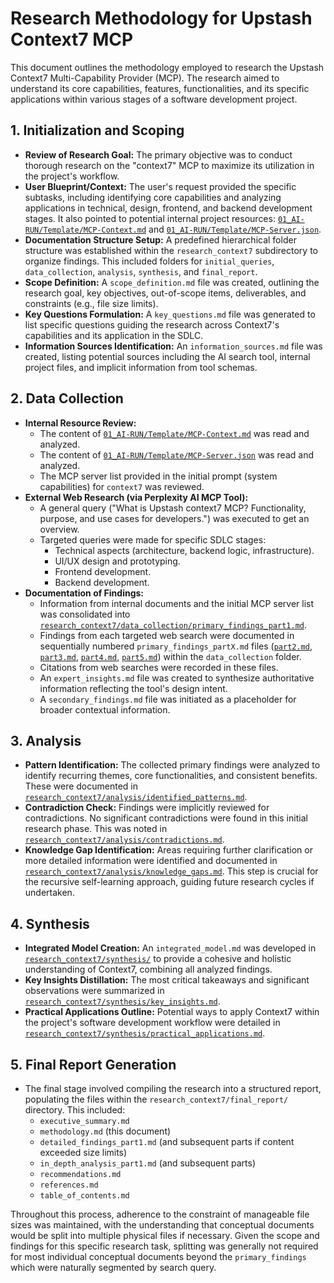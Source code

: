 # Research Methodology for Upstash Context7 MCP

This document outlines the methodology employed to research the Upstash Context7 Multi-Capability Provider (MCP). The research aimed to understand its core capabilities, features, functionalities, and its specific applications within various stages of a software development project.

## 1. Initialization and Scoping

*   **Review of Research Goal:** The primary objective was to conduct thorough research on the "context7" MCP to maximize its utilization in the project's workflow.
*   **User Blueprint/Context:** The user's request provided the specific subtasks, including identifying core capabilities and analyzing applications in technical, design, frontend, and backend development stages. It also pointed to potential internal project resources: [`01_AI-RUN/Template/MCP-Context.md`](01_AI-RUN/Template/MCP-Context.md) and [`01_AI-RUN/Template/MCP-Server.json`](01_AI-RUN/Template/MCP-Server.json).
*   **Documentation Structure Setup:** A predefined hierarchical folder structure was established within the `research_context7` subdirectory to organize findings. This included folders for `initial_queries`, `data_collection`, `analysis`, `synthesis`, and `final_report`.
*   **Scope Definition:** A `scope_definition.md` file was created, outlining the research goal, key objectives, out-of-scope items, deliverables, and constraints (e.g., file size limits).
*   **Key Questions Formulation:** A `key_questions.md` file was generated to list specific questions guiding the research across Context7's capabilities and its application in the SDLC.
*   **Information Sources Identification:** An `information_sources.md` file was created, listing potential sources including the AI search tool, internal project files, and implicit information from tool schemas.

## 2. Data Collection

*   **Internal Resource Review:**
    *   The content of [`01_AI-RUN/Template/MCP-Context.md`](01_AI-RUN/Template/MCP-Context.md) was read and analyzed.
    *   The content of [`01_AI-RUN/Template/MCP-Server.json`](01_AI-RUN/Template/MCP-Server.json) was read and analyzed.
    *   The MCP server list provided in the initial prompt (system capabilities) for `context7` was reviewed.
*   **External Web Research (via Perplexity AI MCP Tool):**
    *   A general query ("What is Upstash context7 MCP? Functionality, purpose, and use cases for developers.") was executed to get an overview.
    *   Targeted queries were made for specific SDLC stages:
        *   Technical aspects (architecture, backend logic, infrastructure).
        *   UI/UX design and prototyping.
        *   Frontend development.
        *   Backend development.
*   **Documentation of Findings:**
    *   Information from internal documents and the initial MCP server list was consolidated into [`research_context7/data_collection/primary_findings_part1.md`](research_context7/data_collection/primary_findings_part1.md).
    *   Findings from each targeted web search were documented in sequentially numbered `primary_findings_partX.md` files ([`part2.md`](research_context7/data_collection/primary_findings_part2.md), [`part3.md`](research_context7/data_collection/primary_findings_part3.md), [`part4.md`](research_context7/data_collection/primary_findings_part4.md), [`part5.md`](research_context7/data_collection/primary_findings_part5.md)) within the `data_collection` folder.
    *   Citations from web searches were recorded in these files.
    *   An `expert_insights.md` file was created to synthesize authoritative information reflecting the tool's design intent.
    *   A `secondary_findings.md` file was initiated as a placeholder for broader contextual information.

## 3. Analysis

*   **Pattern Identification:** The collected primary findings were analyzed to identify recurring themes, core functionalities, and consistent benefits. These were documented in [`research_context7/analysis/identified_patterns.md`](research_context7/analysis/identified_patterns.md).
*   **Contradiction Check:** Findings were implicitly reviewed for contradictions. No significant contradictions were found in this initial research phase. This was noted in [`research_context7/analysis/contradictions.md`](research_context7/analysis/contradictions.md).
*   **Knowledge Gap Identification:** Areas requiring further clarification or more detailed information were identified and documented in [`research_context7/analysis/knowledge_gaps.md`](research_context7/analysis/knowledge_gaps.md). This step is crucial for the recursive self-learning approach, guiding future research cycles if undertaken.

## 4. Synthesis

*   **Integrated Model Creation:** An `integrated_model.md` was developed in [`research_context7/synthesis/`](research_context7/synthesis/integrated_model.md) to provide a cohesive and holistic understanding of Context7, combining all analyzed findings.
*   **Key Insights Distillation:** The most critical takeaways and significant observations were summarized in [`research_context7/synthesis/key_insights.md`](research_context7/synthesis/key_insights.md).
*   **Practical Applications Outline:** Potential ways to apply Context7 within the project's software development workflow were detailed in [`research_context7/synthesis/practical_applications.md`](research_context7/synthesis/practical_applications.md).

## 5. Final Report Generation

*   The final stage involved compiling the research into a structured report, populating the files within the `research_context7/final_report/` directory. This included:
    *   `executive_summary.md`
    *   `methodology.md` (this document)
    *   `detailed_findings_part1.md` (and subsequent parts if content exceeded size limits)
    *   `in_depth_analysis_part1.md` (and subsequent parts)
    *   `recommendations.md`
    *   `references.md`
    *   `table_of_contents.md`

Throughout this process, adherence to the constraint of manageable file sizes was maintained, with the understanding that conceptual documents would be split into multiple physical files if necessary. Given the scope and findings for this specific research task, splitting was generally not required for most individual conceptual documents beyond the `primary_findings` which were naturally segmented by search query.